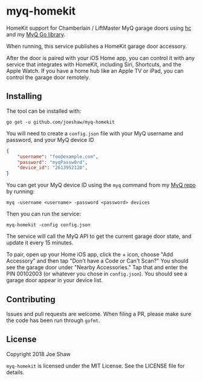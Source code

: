 # myq-homekit

HomeKit support for Chamberlain / LiftMaster MyQ garage doors using
[hc](https://github.com/brutella/hc) and my [MyQ Go
library](https://github.com/joeshaw/myq).

When running, this service publishes a HomeKit garage door accessory.

After the door is paired with your iOS Home app, you can control it
with any service that integrates with HomeKit, including Siri,
Shortcuts, and the Apple Watch.  If you have a home hub like an Apple
TV or iPad, you can control the garage door remotely.

## Installing

The tool can be installed with:

    go get -u github.com/joeshaw/myq-homekit

You will need to create a `config.json` file with your MyQ username
and password, and your MyQ device ID

```json
{
    "username": "foo@example.com",
    "password": "myqPassw0rd",
    "device_id": "2613952120",
}
```

You can get your MyQ device ID using the `myq` command from my [MyQ
repo](https://github.com/joeshaw/myq) by running:

    myq -username <username> -password <password> devices

Then you can run the service:

    myq-homekit -config config.json

The service will call the MyQ API to get the current garage door
state, and update it every 15 minutes.

To pair, open up your Home iOS app, click the + icon, choose "Add
Accessory" and then tap "Don't have a Code or Can't Scan?"  You should
see the garage door under "Nearby Accessories."  Tap that and enter
the PIN 00102003 (or whatever you chose in `config.json`).  You should
see a garage door appear in your device list.

## Contributing

Issues and pull requests are welcome.  When filing a PR, please make
sure the code has been run through `gofmt`.

## License

Copyright 2018 Joe Shaw

`myq-homekit` is licensed under the MIT License.  See the LICENSE file
for details.


